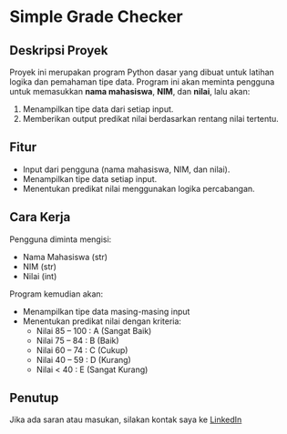 # Simple Grade Checker

## Deskripsi Proyek  
Proyek ini merupakan program Python dasar yang dibuat untuk latihan logika dan pemahaman tipe data. Program ini akan meminta pengguna untuk memasukkan **nama mahasiswa**, **NIM**, dan **nilai**, lalu akan:  
1. Menampilkan tipe data dari setiap input.  
2. Memberikan output predikat nilai berdasarkan rentang nilai tertentu.

## Fitur  
- Input dari pengguna (nama mahasiswa, NIM, dan nilai).  
- Menampilkan tipe data setiap input.  
- Menentukan predikat nilai menggunakan logika percabangan.

## Cara Kerja  
Pengguna diminta mengisi:  
- Nama Mahasiswa (str)  
- NIM (str)  
- Nilai (int)  

Program kemudian akan:  
- Menampilkan tipe data masing-masing input  
- Menentukan predikat nilai dengan kriteria:  
  - Nilai 85 – 100 : A (Sangat Baik)  
  - Nilai 75 – 84  : B (Baik)  
  - Nilai 60 – 74  : C (Cukup)  
  - Nilai 40 – 59  : D (Kurang)  
  - Nilai < 40     : E (Sangat Kurang)  

## Penutup  
Jika ada saran atau masukan, silakan kontak saya ke [LinkedIn](https://www.linkedin.com/in/muh-idris-mar)
